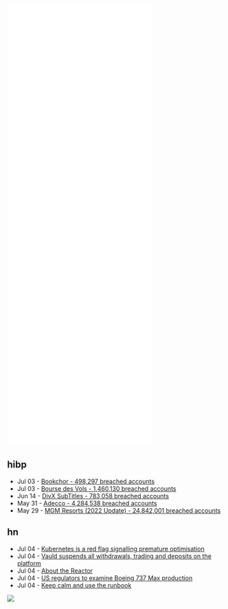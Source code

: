 ![Metrics](https://raw.githubusercontent.com/phixion/phixion/master/metrics.svg)

## hibp

<!--
for https://github.com/phixion/phixion/blob/main/.github/workflows/feeds.yml
-->
<!--START_SECTION:haveibeenpwnd-->
- Jul 03 - [Bookchor - 498,297 breached accounts](https://haveibeenpwned.com/PwnedWebsites#Bookchor)
- Jul 03 - [Bourse des Vols - 1,460,130 breached accounts](https://haveibeenpwned.com/PwnedWebsites#BourseDesVols)
- Jun 14 - [DivX SubTitles - 783,058 breached accounts](https://haveibeenpwned.com/PwnedWebsites#DivXSubTitles)
- May 31 - [Adecco - 4,284,538 breached accounts](https://haveibeenpwned.com/PwnedWebsites#Adecco)
- May 29 - [MGM Resorts (2022 Update) - 24,842,001 breached accounts](https://haveibeenpwned.com/PwnedWebsites#MGM2022Update)
<!--END_SECTION:haveibeenpwnd-->

## hn

<!--
for https://github.com/phixion/phixion/blob/main/.github/workflows/feeds.yml
-->
<!--START_SECTION:hn-->
- Jul 04 - [Kubernetes is a red flag signalling premature optimisation](https://www.jeremybrown.tech/8-kubernetes-is-a-red-flag-signalling-premature-optimisation/)
- Jul 04 - [Vauld suspends all withdrawals, trading and deposits on the platform](https://www.vauld.com/blog/corporate-statement/)
- Jul 04 - [About the Reactor](https://reactor.reed.edu/about.html)
- Jul 04 - [US regulators to examine Boeing 737 Max production](https://www.aerotime.aero/articles/31423-us-regulators-to-examine-boeing-737-max-production)
- Jul 04 - [Keep calm and use the runbook](https://www.cortex.io/post/keep-calm-and-use-the-runbook)
<!--END_SECTION:hn-->

<!--
for https://yhype.me
-->
![](https://hit.yhype.me/github/profile?user_id=13013670)
